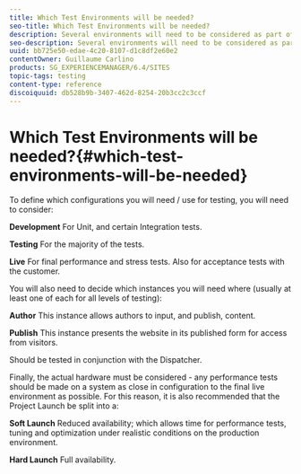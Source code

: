 ```yaml
---
title: Which Test Environments will be needed?
seo-title: Which Test Environments will be needed?
description: Several environments will need to be considered as part of testing
seo-description: Several environments will need to be considered as part of testing
uuid: bb725e50-edae-4c20-8107-d1c8df2e60e2
contentOwner: Guillaume Carlino
products: SG_EXPERIENCEMANAGER/6.4/SITES
topic-tags: testing
content-type: reference
discoiquuid: db528b9b-3407-462d-8254-20b3cc2c3ccf
---
```


# Which Test Environments will be needed?{#which-test-environments-will-be-needed}

To define which configurations you will need / use for testing, you will need to consider:

**Development** For Unit, and certain Integration tests.

**Testing** For the majority of the tests.

**Live** For final performance and stress tests. Also for acceptance tests with the customer.

You will also need to decide which instances you will need where (usually at least one of each for all levels of testing):

**Author** This instance allows authors to input, and publish, content.

**Publish** This instance presents the website in its published form for access from visitors.

Should be tested in conjunction with the Dispatcher.

Finally, the actual hardware must be considered - any performance tests should be made on a system as close in configuration to the final live environment as possible. For this reason, it is also recommended that the Project Launch be split into a:

**Soft Launch** Reduced availability; which allows time for performance tests, tuning and optimization under realistic conditions on the production environment.

**Hard Launch** Full availability.
